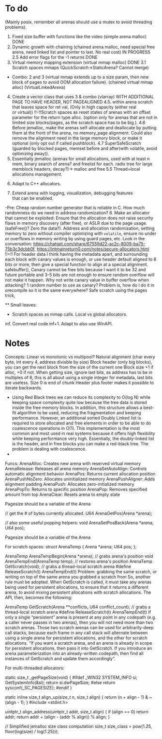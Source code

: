# To do
(Mainly posix, remember all arenas should use a mutex to avoid threading problems).
1. Fixed size buffer with functions like the video (simple arena malloc) DONE
2. Dynamic growth with chaining (chained arena malloc, need special free arena, need linked list and pointer to last. No real cost) IN PROGRESS
2.5 Add error flags for the -1 returns DONE
3. Virtual memory mapping extension (virtual mmap malloc) DONE
3.1 Scratch spaces mmaps (QuickScratch->StaticArena? Cannot merge)
- Combo: 2 and 3 (virtual mmap extends up to a size param, then new block of pages to avoid OOM allocation failure). (chained virtual mmap alloc) (VirtualLinkedArena)
4. Create a vector class that uses 3 & combo (vlarray) WITH ADDITIONAL PAGE TO HAVE HEADER, NOT PAGEALIGNED
4.5. within arena scratch that leaves space for ret val, (Only in high capacity (either real or virtual))
!!-!!Scratch spaces as reset states of arenas with an offset parameter for the return type alloc. (option only for arenas that are not in limited size blocks/pages, as the scratch space has to be big.).
4.6 Before jemalloc, make the arenas self-allocate and deallocate by putting them at the front of the arena, no memory_page alignment. Could also remove the alignment need in the large memory block, or make it optional (only opt out if called pushblock).
4.7 SuperSafeScratch (guarded by blocked pages, memset before and after(with volatile, avoid optimizing away)).
5. Essentially jemalloc (arenas for small allocations, used with at least n mem, binary search of arena? and freelist for each. radix tree for large memblock headers, decay?)-> malloc and free
5.5 Thread=local allocations management.
<!-- 5. (DEPRECATED) Sub-lifetimes (? Re-watch the video), growing pool allocator using a free-list. Maybe a free-list per byte-length type up to memory page size?
    1. Free list in Red black tree? Or doubly linked list + RB tree
        - Make sure allocations do not spill over to other pages. -->
<!-- 6. Memory management depends on objects: Large size is memory page aligned, small size is inside a single page,
medium sized has its own fixed-sized pools. (EXTENSION OF 5)
        - Finding best fit for memory slices.
        - Coalescing memory using backwards and forwards headers every free.
        - Make sure allocations do not spill over to other pages.
    3. Memory management with thread-local pools? Manage cache-line alignment
    4. Bins for different size allocations, cache to keep track of the memory per bin -->
6. Adapt to C++ allocators.



7. Extend arena with logging, visualization, debugging features that can be enabled.

-Pre: Cheap random number generator that is reliable in C. How much randomness do we need in address randomization?
8. Make an allocator that cannot be exploited: Ensure that the allocation does not raise security flaws in memory discovery (after free), or ASLR due to the page usage. (safeFree()? Zero the data?). Address and allocation randomization, setting memory to zero without compiler optimizing with `volatile`, ensure no under or overflows in memory writing by using guard pages, etc. Look in the conversation: https://chatgpt.com/share/67559d22-ac2c-8009-ba75-75b3c3dcbb0f, https://intmainreturn0.com/notes/secure-allocators.html 
!!=!! For header data I think having the metadata apart, and surrounding each block with canary values is enough, or use header default aligned to 8 bits or more, then give a special function to align at a special alignment.
safebuffer(),
Canary cannot be free bits because I want it to be 32 and future portable and 3-5 bits are not enough to ensure random overflow will not make it happen. Why not write canary value in buffer overflow when attacking?
1 random number to use as canary? Problem is, how do I do it in orecompile so it is the same everywhere?
Safe scratch using the pages trick, 

** Small leaves:
- Scratch spaces as mmap calls. Local vs global allocators.



inf. Convert real code
inf+1. Adapt to also use WinAPI.

# Notes
Concepts:
Linear vs monotonic vs multipool?
Natural alignment (char every byte, int every 4, address divisble by size)
Block header (only big blocks), you can get the next block from the size of the current one
Block size +1 if alloc, +0 if not. When getting size, ignore last bits, as address has to be 
in multiples of 8, this is all about using a single integer for metadata, last bits are useless.
Size 0 is end of chunk
Header plus footer makes it possible to iterate backwards.
- Using Red Black trees we can reduce its complexity to O(log N) while keeping 
space complexity quite low because the tree data is stored inside the free
memory blocks. In addition, this structure allows a best-fit algorithm to be
used, reducing the fragmentation and keeping performance. However, an
additional sorted Doubly Linked list is required to store allocated and 
free elements in order to be able to do coalescence operations in O(1).
This implementation is the most common and most used in real systems 
because it offers high flexibility while keeping performance very high.
Essentially, the doubly-linked list is the header, and in free blocks you can make a red-black tree. The problem is dealing with coalescence.
- 
Funcs:
ArenaAlloc: Creates new arena with reserved virtual memory
ArenaRelease: Releases all arena memory
ArenaSetAutoAlign: Controls automatic alignment behavior
ArenaPos: Returns current allocation position
ArenaPushNoZero: Allocates uninitialized memory
ArenaPushAligner: Adds alignment padding
ArenaPush: Allocates zero-initialized memory
ArenaPopTo: Returns to specific position
ArenaPop: Removes specified amount from top
ArenaClear: Resets arena to empty state


Pagesize should be a variable of the Arena

// get the # of bytes currently allocated.
U64 ArenaGetPos(Arena *arena);

// also some useful popping helpers:
void ArenaSetPosBack(Arena *arena, U64 pos);

Pagesize should be a variable of the Arena

For scratch spaces:
struct ArenaTemp
{
  Arena *arena;
  U64 pos;
};

ArenaTemp ArenaTempBegin(Arena *arena); // grabs arena's position
void ArenaTempEnd(ArenaTemp temp);      // restores arena's position
ArenaTemp GetScratch(void); // grabs a thread-local scratch arena
#define ReleaseScratch(t) ArenaTempEnd(t)
Problem: grabbing the same scratch, or writing on top of the same arena you grabbed a scratch from
So, another rule must be adopted. When GetScratch is called, it must take any arenas being used for persistent allocations, to ensure that it returns a different arena, to avoid mixing persistent allocations with scratch allocations. The API, then, becomes the following:

ArenaTemp GetScratch(Arena **conflicts, U64 conflict_count); // grabs a thread-local scratch arena
#define ReleaseScratch(t) ArenaTempEnd(t)
If only a single “persistent” arena is present at any point in any codepath (e.g. a caller never passes in two arenas), then you will not need more than two scratch arenas. Those two scratch arenas can be used for arbitrarily-deep call stacks, because each frame in any call stack will alternate between using a single arena for persistent allocations, and the other for scratch allocations.
“If you want a scratch arena, and an arena is already in scope for persistent allocations, then pass it into GetScratch. If you introduce an arena parameterization into an already-written codepath, then find all instances of GetScratch and update them accordingly”.

For multi-threaded allocators:



static size_t _getPageSize(void) {
#ifdef _WIN32
  SYSTEM_INFO si;
  GetSystemInfo(&si);
  return si.dwPageSize;
#else
  return sysconf(_SC_PAGESIZE);
#endif
}

static inline size_t align_up(size_t n, size_t align) {
  return (n + align - 1) & ~(align - 1);
}
#include <stdint.h>

uintptr_t align_address(uintptr_t addr, size_t align) {
    if (align == 0) return addr;
    return addr + (align - (addr % align)) % align;
}

// Simplified jemalloc size class computation
size_t size_class = pow(1.25, floor(log(size) / log(1.25)));